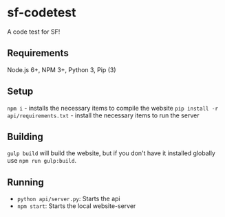 # sf-codetest

A code test for SF!

## Requirements

Node.js 6+, NPM 3+, Python 3, Pip (3)

## Setup

`npm i` - installs the necessary items to compile the website
`pip install -r api/requirements.txt` - install the necessary items to run the server

## Building

`gulp build` will build the website, but if you don't have it installed globally
use `npm run gulp:build`.

## Running

- `python api/server.py`: Starts the api
- `npm start`: Starts the local website-server

